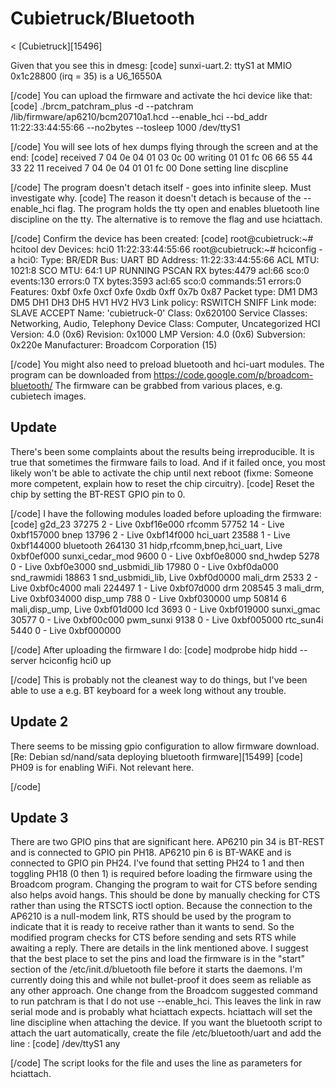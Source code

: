 # Cubietruck/Bluetooth
< [Cubietruck][15496]
 
Given that you see this in dmesg: 
[code] 
    sunxi-uart.2: ttyS1 at MMIO 0x1c28800 (irq = 35) is a U6_16550A
    
[/code]
You can upload the firmware and activate the hci device like that: 
[code] 
    ./brcm_patchram_plus -d  --patchram /lib/firmware/ap6210/bcm20710a1.hcd --enable_hci --bd_addr 11:22:33:44:55:66 --no2bytes --tosleep 1000 /dev/ttyS1
    
[/code]
You will see lots of hex dumps flying through the screen and at the end: 
[code] 
    received 7
    04 0e 04 01 03 0c 00
    writing
    01 01 fc 06 66 55 44 33 22 11
    received 7
    04 0e 04 01 01 fc 00
    Done setting line discpline
    
[/code]
The program doesn't detach itself - goes into infinite sleep. Must investigate why. 
[code] 
     The reason it doesn't detach is because of the --enable_hci flag.
     The program holds the tty open and enables bluetooth line discipline on the tty.
     The alternative is to remove the flag and use hciattach.
    
[/code]
Confirm the device has been created: 
[code] 
    root@cubietruck:~# hcitool dev
    Devices:
            hci0    11:22:33:44:55:66
    root@cubietruck:~# hciconfig -a
    hci0:   Type: BR/EDR  Bus: UART
            BD Address: 11:22:33:44:55:66  ACL MTU: 1021:8  SCO MTU: 64:1
            UP RUNNING PSCAN 
            RX bytes:4479 acl:66 sco:0 events:130 errors:0
            TX bytes:3593 acl:65 sco:0 commands:51 errors:0
            Features: 0xbf 0xfe 0xcf 0xfe 0xdb 0xff 0x7b 0x87
            Packet type: DM1 DM3 DM5 DH1 DH3 DH5 HV1 HV2 HV3 
            Link policy: RSWITCH SNIFF 
            Link mode: SLAVE ACCEPT 
            Name: 'cubietruck-0'
            Class: 0x620100
            Service Classes: Networking, Audio, Telephony
            Device Class: Computer, Uncategorized
            HCI Version: 4.0 (0x6)  Revision: 0x1000
            LMP Version: 4.0 (0x6)  Subversion: 0x220e
            Manufacturer: Broadcom Corporation (15)
    
[/code]
You might also need to preload bluetooth and hci-uart modules. 
The program can be downloaded from <https://code.google.com/p/broadcom-bluetooth/> The firmware can be grabbed from various places, e.g. cubietech images. 
  

## Update
There's been some complaints about the results being irreproducible. It is true that sometimes the firmware fails to load. And if it failed once, you most likely won't be able to activate the chip until next reboot (fixme: Someone more competent, explain how to reset the chip circuitry). 
[code] 
     Reset the chip by setting the BT-REST GPIO pin to 0.
    
[/code]
I have the following modules loaded before uploading the firmware: 
[code] 
    g2d_23 37275 2 - Live 0xbf16e000
    rfcomm 57752 14 - Live 0xbf157000
    bnep 13796 2 - Live 0xbf14f000
    hci_uart 23588 1 - Live 0xbf144000
    bluetooth 264130 31 hidp,rfcomm,bnep,hci_uart, Live 0xbf0ef000
    sunxi_cedar_mod 9600 0 - Live 0xbf0e8000
    snd_hwdep 5278 0 - Live 0xbf0e3000
    snd_usbmidi_lib 17980 0 - Live 0xbf0da000
    snd_rawmidi 18863 1 snd_usbmidi_lib, Live 0xbf0d0000
    mali_drm 2533 2 - Live 0xbf0c4000
    mali 224497 1 - Live 0xbf07d000
    drm 208545 3 mali_drm, Live 0xbf034000
    disp_ump 788 0 - Live 0xbf030000
    ump 50814 6 mali,disp_ump, Live 0xbf01d000
    lcd 3693 0 - Live 0xbf019000 
    sunxi_gmac 30577 0 - Live 0xbf00c000
    pwm_sunxi 9138 0 - Live 0xbf005000
    rtc_sun4i 5440 0 - Live 0xbf000000
    
    
[/code]
After uploading the firmware I do: 
[code] 
    modprobe hidp
    hidd --server
    hciconfig hci0 up
    
[/code]
This is probably not the cleanest way to do things, but I've been able to use a e.g. BT keyboard for a week long without any trouble. 
## Update 2
There seems to be missing gpio configuration to allow firmware download. [Re: Debian sd/nand/sata deploying bluetooth firmware][15499]
[code] 
     PH09 is for enabling WiFi. Not relevant here.
    
[/code]
## Update 3
There are two GPIO pins that are significant here. AP6210 pin 34 is BT-REST and is connected to GPIO pin PH18. AP6210 pin 6 is BT-WAKE and is connected to GPIO pin PH24. I've found that setting PH24 to 1 and then toggling PH18 (0 then 1) is required before loading the firmware using the Broadcom program. Changing the program to wait for CTS before sending also helps avoid hangs. This should be done by manually checking for CTS rather than using the RTSCTS ioctl option. Because the connection to the AP6210 is a null-modem link, RTS should be used by the program to indicate that it is ready to receive rather than it wants to send. So the modified program checks for CTS before sending and sets RTS while awaiting a reply. There are details in the link mentioned above. 
I suggest that the best place to set the pins and load the firmware is in the "start" section of the /etc/init.d/bluetooth file before it starts the daemons. I'm currently doing this and while not bullet-proof it does seem as reliable as any other approach. One change from the Broadcom suggested command to run patchram is that I do not use --enable_hci. This leaves the link in raw serial mode and is probably what hciattach expects. hciattach will set the line discipline when attaching the device. 
If you want the bluetooth script to attach the uart automatically, create the file /etc/bluetooth/uart and add the line : 
[code] 
     /dev/ttyS1 any
    
[/code]
The script looks for the file and uses the line as parameters for hciattach.
